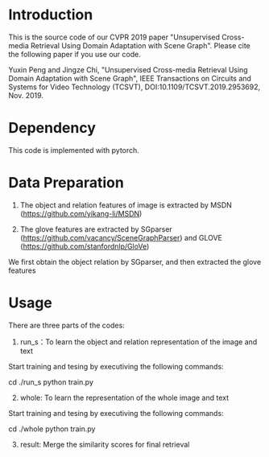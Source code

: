 # Introduction
This is the source code of our CVPR 2019 paper "Unsupervised Cross-media Retrieval Using Domain Adaptation with Scene Graph". Please cite the following paper if you use our code.

Yuxin Peng and Jingze Chi, "Unsupervised Cross-media Retrieval Using Domain Adaptation with Scene Graph", IEEE Transactions on Circuits and Systems for Video Technology (TCSVT), DOI:10.1109/TCSVT.2019.2953692, Nov. 2019.
# Dependency

This code is implemented with pytorch.

# Data Preparation

1) The object and relation features of image is extracted by MSDN (https://github.com/yikang-li/MSDN)

2) The glove features are extracted by SGparser (https://github.com/vacancy/SceneGraphParser) and GLOVE (https://github.com/stanfordnlp/GloVe)

We first obtain the object relation by SGparser, and then extracted the glove features

# Usage

There are three parts of the codes:

1) run_s：To learn the object and relation representation of the image and text

Start training and tesing by executiving the following commands:

cd ./run_s
python train.py

2) whole: To learn the representation of the whole image and text

Start training and tesing by executiving the following commands:

cd ./whole
python train.py

3) result: Merge the similarity scores for final retrieval


